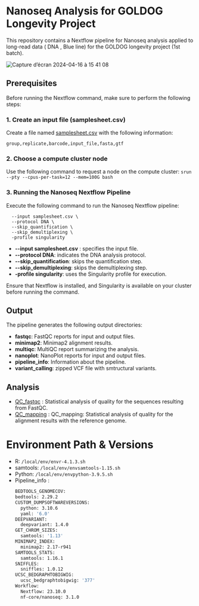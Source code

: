 # Nanoseq Analysis for GOLDOG Longevity Project

This repository contains a Nextflow pipeline for Nanoseq analysis applied to long-read data ( DNA , Blue line) for the GOLDOG longevity project (1st batch).

![Capture d’écran 2024-04-16 à 15 41 08](https://github.com/AitMahfoud-Rahma/Nanoseq_analysis/assets/155021211/1763f124-4706-4f57-a676-9054870aeb96)

## Prerequisites

Before running the Nextflow command, make sure to perform the following steps:

### 1. Create an input file (samplesheet.csv)

Create a file named [samplesheet.csv](samplesheet.csv) with the following information:

```csv
group,replicate,barcode,input_file,fasta,gtf
```
### 2. Choose a compute cluster node

Use the following command to request a node on the compute cluster:
```srun --pty --cpus-per-task=12 --mem=100G bash```

### 3. Running the Nanoseq Nextflow Pipeline

Execute the following command to run the Nanoseq Nextflow pipeline:
```nextflow run nf-core/nanoseq \
  --input samplesheet.csv \
  --protocol DNA \
  --skip_quantification \
  --skip_demultiplexing \
  -profile singularity
```
  - **--input samplesheet.csv** : specifies the input file.
  - **--protocol DNA**: indicates the DNA analysis protocol.
  - **--skip_quantification**: skips the quantification step.
  - **--skip_demultiplexing**: skips the demultiplexing step.
  - **-profile singularity**: uses the Singularity profile for execution.

Ensure that Nextflow is installed, and Singularity is available on your cluster before running the command.

## Output
The pipeline generates the following output directories:

  - **fastqc**: FastQC reports for input and output files.
  - **minimap2**: Minimap2 alignment results.
  - **multiqc**: MultiQC report summarizing the analysis.
  - **nanoplot**: NanoPlot reports for input and output files.
  - **pipeline_info**: Information about the pipeline.
  - **variant_calling**: zipped VCF file with smtructural variants.

## Analysis

- [QC_fastqc](QC_fastqc) : Statistical analysis of quality for the sequences resulting from FastQC.
- [QC_mapping](QC_mapping) : QC_mapping: Statistical analysis of quality for the alignment results with the reference genome.

# Environment Path & Versions

- R: `/local/env/envr-4.1.3.sh`
- samtools: `/local/env/envsamtools-1.15.sh`
- Python: `/local/env/envpython-3.9.5.sh`
- Pipeline_info :
  ```bash
  BEDTOOLS_GENOMECOV:
  bedtools: 2.29.2
  CUSTOM_DUMPSOFTWAREVERSIONS:
    python: 3.10.6
    yaml: '6.0'
  DEEPVARIANT:
    deepvariant: 1.4.0
  GET_CHROM_SIZES:
    samtools: '1.13'
  MINIMAP2_INDEX:
    minimap2: 2.17-r941
  SAMTOOLS_STATS:
    samtools: 1.16.1
  SNIFFLES:
    sniffles: 1.0.12
  UCSC_BEDGRAPHTOBIGWIG:
    ucsc_bedgraphtobigwig: '377'
  Workflow:
    Nextflow: 23.10.0
    nf-core/nanoseq: 3.1.0


